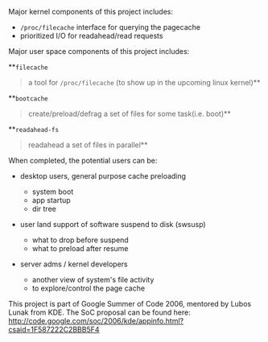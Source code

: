 Major kernel components of this project includes:

  * `/proc/filecache` interface for querying the pagecache
  * prioritized I/O for readahead/read requests

Major user space components of this project includes:

**`filecache`
> a tool for `/proc/filecache` (to show up in the upcoming linux kernel)**

**`bootcache`
> create/preload/defrag a set of files for some task(i.e. boot)**

**`readahead-fs`
> readahead a set of files in parallel**

When completed, the potential users can be:

  * desktop users, general purpose cache preloading
    * system boot
    * app startup
    * dir tree

  * user land support of software suspend to disk (swsusp)
    * what to drop before suspend
    * what to preload after resume

  * server adms / kernel developers
    * another view of system's file activity
    * to explore/control the page cache

This project is part of Google Summer of Code 2006, mentored by Lubos Lunak from KDE.
The SoC proposal can be found here: http://code.google.com/soc/2006/kde/appinfo.html?csaid=1F587222C2BBB5F4